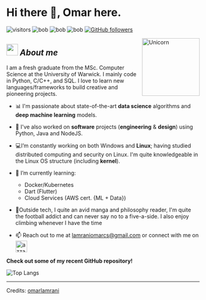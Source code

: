 # Hi there 👋, Omar here. 
![visitors](https://visitor-badge.laobi.icu/badge?page_id=omarlamrani.visitor-badge)    ![bob](https://img.shields.io/badge/Python-orange) ![bob](https://img.shields.io/badge/C++-maroon) ![bob](https://img.shields.io/badge/SQL-green) [![GitHub followers](https://img.shields.io/github/followers/omarlamrani.svg?style=social&label=Follow)](https://github.com/omarlamrani?tab=followers)
<!--
**omarlamrani/omarlamrani** is a ✨ _special_ ✨ repository because its `README.md` (this file) appears on your GitHub profile.
-->
<img align="right" width=150 px alt="Unicorn" src="https://media.giphy.com/media/2zeji2UedvZzvIZ45N/giphy.gif" />

## <img src="https://media.giphy.com/media/GFtsjaDVJnoNa/giphy.gif" width="30px">&nbsp;***About me***

I am a fresh graduate from the MSc. Computer Science at the University of Warwick. I mainly code in Python, C/C++, and SQL. I love to learn new languages/frameworks to build creative and pioneering projects. 

* 📊 I'm passionate about state-of-the-art **data science** algorithms and **deep machine learning** models.

* 💾 I've also worked on **software** projects (**engineering** & **design**) using Python, Java and NodeJS.

- 💻I’m constantly working on both Windows and **Linux**; having studied distributed computing and security on Linux. I'm quite knowledgeable in the Linux OS structure (including **kernel**).

- 🌱 I’m currently learning:
  - Docker/Kubernetes
  - Dart (Flutter)
  - Cloud Services (AWS cert. {ML + Data})

- 🧗Outside tech, I quite an avid manga and philosophy reader, I'm quite the football addict and can never say no to a five-a-side. I also enjoy climbing whenever I have the time

- 📫 Reach out to me at <a href="lamraniomarcs@gmail.com">lamraniomarcs@gmail.com</a> or connect with me on <a href="https://www.linkedin.com/in/omar--lamrani/" target="blank"><img align="center"
         src="https://img.shields.io/badge/linkedin-%231DA1F2.svg?style=for-the-badge&logo=linkedin&logoColor=white"
         alt="azzar" height="30"/></a>

__Check out some of my recent GitHub repository!__ 

<!--
<div>
  <p>
    <a href="https://github.com/omarlamrani/diffusion_3d_voxel_models">
      <img src="https://github-readme-stats.vercel.app/api/pin/?username=omarlamrani&repo=diffusion_3d_voxel_models" alt="GitHub Stats" />
    </a>
    <a href="https://github.com/omarlamrani/py_deep_q_learning">
      <img src="https://github-readme-stats.vercel.app/api/pin/?username=omarlamrani&repo=py_deep_q_learning" alt="GitHub Stats" />
    </a>
        <a href="https://github.com/omarlamrani/tank_game">
      <img src="https://github-readme-stats.vercel.app/api/pin/?username=omarlamrani&repo=tank_game" alt="GitHub Stats" />
    </a>
    </a>
        <a href="https://github.com/omarlamrani/text_editor_cpp">
      <img src="https://github-readme-stats.vercel.app/api/pin/?username=omarlamrani&repo=text_editor_cpp" alt="GitHub Stats" />
    </a>
 
  </p>
  
  
</div>
-->
![Top Langs](https://github-readme-stats.vercel.app/api/top-langs/?username=omarlamrani&layout=compact)


---------------------------------------------------------------------------------------------------------------------
Credits: <a href="https://github.com/omarlamrani">omarlamrani</a>
